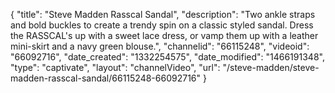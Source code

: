 {
    "title": "Steve Madden Rasscal Sandal",
    "description": "Two ankle straps and bold buckles to create a trendy spin on a classic styled sandal. Dress the RASSCAL's up with a sweet lace dress, or vamp them up with a leather mini-skirt and a navy green blouse.",
    "channelid": "66115248",
    "videoid": "66092716",
    "date_created": "1332254575",
    "date_modified": "1466191348",
    "type": "captivate",
    "layout": "channelVideo",
    "url": "\/steve-madden\/steve-madden-rasscal-sandal\/66115248-66092716"
}